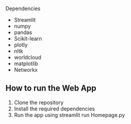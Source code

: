 Dependencies
- Streamlit
- numpy
- pandas
- Scikit-learn
- plotly 
- nltk
- worldcloud 
- matplotlib
- Networkx

How to run the Web App
------------------------
1. Clone the repository
2. Install the required dependencies
3. Run the app using streamlit run Homepage.py
